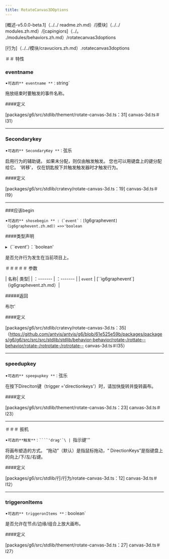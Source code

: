 ```yaml
---
title: RotateCanvas3DOptions
---
```


[概述-v5.0.0-beta.1]（../../ readme.zh.md）/[模块]（../../ modules.zh.md）/[capingiors]（../。 ./modules/behaviors.zh.md）/rotatecanvas3doptions 

 [行为]（../../模块/cravuciors.zh.md）.rotatecanvas3doptions 

 ＃＃ 特性 

 ### eventname 

 •`可选的** eventname **：`string` 

 拖放结束时要触发的事件名称。 

 ####定义 

 [packages/g6/src/stdlib/thement/rotate-canvas-3d.ts：31] canvas-3d.ts＃l31） 

 ___ 

 ### Secondarykey 

 •`可选的** SecondaryKey **：`弦乐 

 启用行为的辅助键。 
 如果未分配，则仅由触发触发。 
 您也可以用键盘上的键分配给它。 '转移'， 
 仅在钥匙按下并触发触发器时才触发行为。 

 ####定义 

 [packages/g6/src/stdlib/cratevy/rotate-canvas-3d.ts：19] canvas-3d.ts＃l19） 

 ___ 

 ###应该begin 

 •``可选的** shosebegin ** :（`event`：[``Ig6graphevent`]（ig6graphevent.zh.md））=>>'boolean` 

 ####类型声明 

 ▸（``event'）：`boolean' 

 是否允许行为发生在当前项目上。 

 ＃＃＃＃＃ 参数 

 | 名称| 类型| 
 | ：------- | ：------- | 
 | `event` | [``ig6graphevent`]（ig6graphevent.zh.md）| 

 #####返回 

 布尔' 

 ####定义 

 [packages/g6/src/stdlib/cratevy/rotate-canvas-3d.ts：35]（https://github.com/antvis/antvis/g6/blob/61e525e59b/packages/packages/g6/g6/src/src/src/stdlib/stdlib/behavior-behavior/rotate-/rottate--behavior/rotate-/rotrotate-/rotrotate-- canvas-3d.ts＃l35） 

 ___ 

 ### speedupkey 

 •`可选的** speepupkey **：`弦乐 

 在按下Direciton键（trigger ='directionkeys'）时，请加快旋转并旋转画布。 

 ####定义 

 [packages/g6/src/stdlib/thement/rotate-canvas-3d.ts：23] canvas-3d.ts＃l23） 

 ___ 

 ＃＃＃ 扳机 

 •``可选的**触发**：````'drag'`\ | ``指示键''' 

 将画布塑造的方式。 “拖动”（默认）是指鼠标拖动，“ DirectionKeys”是指键盘上的向上/下/左/右键。 

 ####定义 

 [packages/g6/src/stdlib/行/行为/rotate-canvas-3d.ts：12] canvas-3d.ts＃l12） 

 ___ 

 ### triggeronItems 

 •`可选的** triggeronItems **：`boolean` 

 是否允许在节点/边缘/组合上放大画布。 

 ####定义 

 [packages/g6/src/stdlib/thement/rotate-canvas-3d.ts：27] canvas-3d.ts＃l27）
